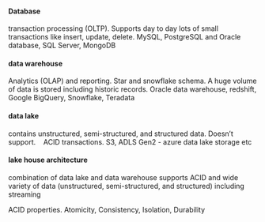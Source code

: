 #### Database
transaction processing (OLTP). Supports day to day lots of small transactions like insert, update, delete. MySQL, PostgreSQL and Oracle database, SQL Server, MongoDB 
#### data warehouse
Analytics (OLAP) and reporting. Star and snowflake schema. A huge volume of data is stored including historic records. Oracle data warehouse, redshift, Google BigQuery, Snowflake, Teradata 
#### data lake
contains unstructured, semi-structured, and structured data. Doesn’t support.    ACID transactions. S3, ADLS Gen2 - azure data lake storage etc
#### lake house architecture 
combination of data lake and data warehouse
supports ACID and wide variety of data (unstructured, semi-structured, and structured) including streaming

ACID properties. Atomicity, Consistency, Isolation, Durability